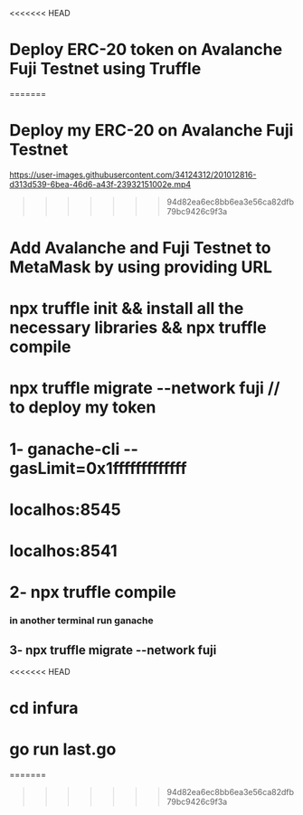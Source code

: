 <<<<<<< HEAD
# Deploy  ERC-20 token  on Avalanche Fuji Testnet using Truffle
=======

# Deploy my ERC-20  on Avalanche Fuji Testnet 


https://user-images.githubusercontent.com/34124312/201012816-d313d539-6bea-46d6-a43f-23932151002e.mp4



>>>>>>> 94d82ea6ec8bb6ea3e56ca82dfb79bc9426c9f3a
# Add Avalanche and Fuji Testnet to MetaMask  by using providing URL 
# npx truffle init && install all the necessary  libraries && npx truffle compile
# npx truffle migrate --network fuji  // to  deploy my token 
# 1-  ganache-cli --gasLimit=0x1fffffffffffff 
# localhos:8545
# localhos:8541

# 2- npx truffle compile 
### in another terminal  run ganache 

## 3- npx truffle migrate --network fuji
<<<<<<< HEAD
#  cd infura 
# go  run last.go

=======
>>>>>>> 94d82ea6ec8bb6ea3e56ca82dfb79bc9426c9f3a
